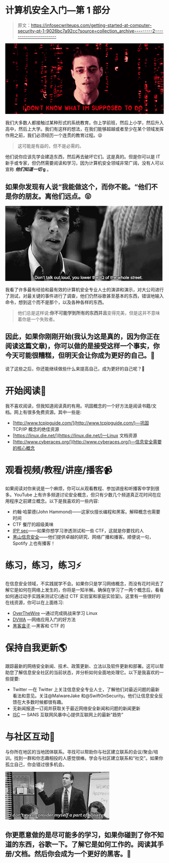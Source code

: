 # 计算机安全入门—第 1 部分

> 原文：<https://infosecwriteups.com/getting-started-at-computer-security-pt-1-9026bc7a92cc?source=collection_archive---------2----------------------->

![](img/f8cb3d1ce5031be1771591e79bb53c6d.png)

我们大多数人都接触过某种形式的系统教育。你上学前班，然后上小学，然后升入高中，然后上大学。我们有这样的想法，在我们能够超越或者至少在某个领域发挥作用之前，我们必须经历一个连贯的教育过程。😜

> 这可能是有益的，但不是必需的。

他们说你应该先学会建造东西，然后再去破坏它们。这是真的。但是你可以是 IT 新手或专家，但仍然需要阅读和学习，因为计算机安全领域非常广阔，没有人可以宣称 ***他们知道一切* g** 。

## 如果你发现有人说“我能做这个，而你不能。“他们不是你的朋友。离他们远点。😝

![](img/d611fe35243f5d6a9bb072b169df81cd.png)

我看了许多最有经验和最有效的计算机安全专业人士的演讲和演示，对大公司进行了测试，对最关键的事件进行了调查，他们仍然谷歌甚至基本的东西，错误地输入命令，想到这个而不是那个，以及各种各样的东西。

> 他们总是这样说:**你不可能学到所有的东西并且**变得完美，但是这并不意味着你是一个失败者。

## 因此，如果你刚刚开始(我认为这是真的，因为你正在阅读这篇文章)，你可以做的是接受这样一个事实，你今天可能很糟糕，但明天会让你成为更好的自己。👊

说了这些之后，你还能继续做些什么来提高自己，成为更好的自己呢？💪

# **开始阅读📄**

我不喜欢阅读，但我知道阅读真的有用。巩固概念的一个好方法是阅读书籍/文档。网上有很多免费资源。其中一些是:

*   [http://www.tcpipguide.com/](http://www.tcpipguide.com/)—巩固 TCP/IP 概念的绝佳资源
*   [https://linux.die.net/](https://linux.die.net/)—Linux 文档资源
*   [http://www.cyberaces.org/](http://www.cyberaces.org/)—信息安全需要的核心概念

# 观看视频/教程/讲座/播客📹

如果阅读对你来说是一个麻烦，你可以从观看教程、参加讲座和听播客中学到很多。YouTube 上有许多频道讨论安全概念，但只有少数几个频道真正花时间在应用程序之前建立概念。以下是我喜欢的一些内容:

*   约翰·哈蒙德(John Hammond)——这家伙擅长编程和黑客。解释概念也需要时间
*   CTF 餐厅的超级美味
*   [IPP sec](https://www.youtube.com/channel/UCa6eh7gCkpPo5XXUDfygQQA/featured)——如果你想学习渗透测试和一些 CTF，这就是你要找的人
*   [黑山信息安全](https://www.blackhillsinfosec.com/podcasts/)——他们提供卓越的研究、网络广播和播客。顺便说一句，Spotify 上也有播客！

# 练习，练习，练习⚡️

在信息安全领域，不实践就学不会。如果你只是学习网络概念，而没有花时间去了解它是如何在网络上发生的，你将是一知半解。确保在学习了一两个概念后，看看如何通过动手实践来测试它(通过 CTF 实验室和家庭实验室)。这里有一些很好的在线资源，你可以在上面练习:

*   [OverTheWire](http://overthewire.org/wargames/) —通过完成挑战来学习 Linux
*   [DVWA](http://www.dvwa.co.uk/) —网络应用入门的好方法
*   [黑客盒子](https://www.hackthebox.eu/) —黑客和 CTF 的

# 保持自我更新🌎

跟踪最新的网络安全新闻、技术、政策更新、立法以及软件更新和部署。这可以帮助您了解信息安全社区的当前状态，并分析如何全面地处理它。以下是我喜欢的一些提要:

*   Twitter —在 Twitter 上关注信息安全专业人士，了解他们对最近问题的最新看法和意见。关注@MalwareJake 和@SwiftOnSecurity。他们让信息安全反馈在大多数时候都很有趣。
*   无新闻报道—订阅并获取关于最近网络安全新闻和问题的新闻更新
*   [ISC](https://isc.sans.edu/) — SANS 互联网风暴中心提供互联网上的最新“趋势”

# 与社区互动👯

与你所在地区的当地团体联系。寻找可以帮助你与社区建立联系的会议/聚会/培训。找到一群和你志趣相投的人感觉很棒。学会与社区建立联系和“社交”。如果你孤立自己，你会错过很多机会。

![](img/521f9961dde7b1d314bac4f6f119a79a.png)

## 你更愿意做的是尽可能多的学习，如果你碰到了你不知道的东西，谷歌一下。了解它是如何工作的。阅读其手册/文档。然后你会成为一个更好的黑客。👊